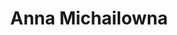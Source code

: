 ---
title: Anna Michailowna
name: Anna Michailowna
alias: Anna Michailowna
group: Unklar
info: evtl. Haus Besuchow
priority: 3
---